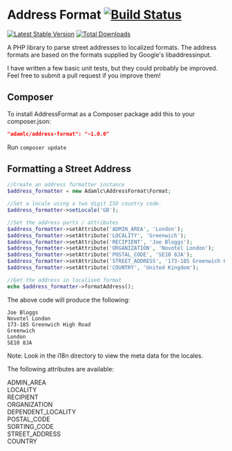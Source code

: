Address Format [![Build Status](https://travis-ci.org/adamlc/address-format.png?branch=master)](https://travis-ci.org/adamlc/address-format)
=============
[![Latest Stable Version](https://poser.pugx.org/adamlc/address-format/v/stable.png)](https://packagist.org/packages/adamlc/address-format) [![Total Downloads](https://poser.pugx.org/adamlc/address-format/downloads.png)](https://packagist.org/packages/adamlc/address-format)

A PHP library to parse street addresses to localized formats. The address formats are based on the formats supplied by Google's libaddressinput.

I have written a few basic unit tests, but they could probably be improved. Feel free to submit a pull request if you improve them!


## Composer

To install AddressFormat as a Composer package add this to your composer.json:

```json
"adamlc/address-format": "~1.0.0"
```

Run `composer update`


## Formatting a Street Address

```php
//Create an address formatter instance
$address_formatter = new Adamlc\AddressFormat\Format;

//Set a locale using a two digit ISO country code.
$address_formatter->setLocale('GB');

//Set the address parts / attributes
$address_formatter->setAttribute('ADMIN_AREA', 'London');
$address_formatter->setAttribute('LOCALITY', 'Greenwich');
$address_formatter->setAttribute('RECIPIENT', 'Joe Bloggs');
$address_formatter->setAttribute('ORGANIZATION', 'Novotel London');
$address_formatter->setAttribute('POSTAL_CODE', 'SE10 8JA');
$address_formatter->setAttribute('STREET_ADDRESS', '173-185 Greenwich High Road');
$address_formatter->setAttribute('COUNTRY', 'United Kingdom');

//Get the address in localised format
echo $address_formatter->formatAddress();
```


The above code will produce the following:

```
Joe Bloggs
Novotel London
173-185 Greenwich High Road
Greenwich
London
SE10 8JA
```


Note: Look in the i18n directory to view the meta data for the locales.


The following attributes are available:

ADMIN_AREA  
LOCALITY  
RECIPIENT  
ORGANIZATION  
DEPENDENT_LOCALITY  
POSTAL_CODE  
SORTING_CODE  
STREET_ADDRESS  
COUNTRY  
